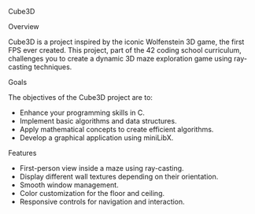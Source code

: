 Cube3D

Overview

Cube3D is a project inspired by the iconic Wolfenstein 3D game, the first FPS ever created. This project, part of the 42 coding school curriculum, challenges you to create a dynamic 3D maze exploration game using ray-casting techniques.

Goals

The objectives of the Cube3D project are to:

- Enhance your programming skills in C.
- Implement basic algorithms and data structures.
- Apply mathematical concepts to create efficient algorithms.
- Develop a graphical application using miniLibX.

Features

- First-person view inside a maze using ray-casting.
- Display different wall textures depending on their orientation.
- Smooth window management.
- Color customization for the floor and ceiling.
- Responsive controls for navigation and interaction.
